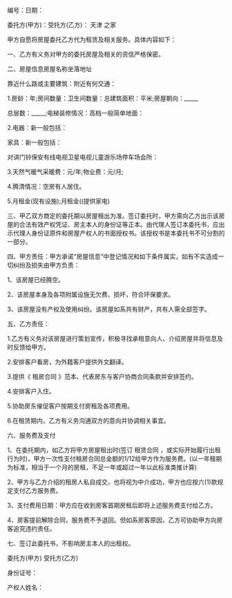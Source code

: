
 


编号：日期：


委托方(甲方)：受托方(乙方)：
天津
之家


甲方自愿将房屋委托乙方代为租赁及相关服务。具体内容如下：


一、乙方有义务对甲方的委托房屋及相关的资信严格保密。


二、房屋信息房屋名称坐落地址


靠近什么路或主要建筑：附近有何交通：


1.房龄：年;房间数量：卫生间数量：总建筑面积：平米;房屋朝向：_____


总层数：_____;电梯装修情况：高档一般简单地面：


2.电器：新一般包括：


家具：新一般包括：


对讲门铃保安有线电视卫星电视儿童游乐场停车场会所：


3.天然气暖气采暖费：元/年;物业费：元/月;


4.腾清情况：空房有人居住。


5.月租金(现有设施);月租金((提供家电)


三、甲乙双方商定的委托期以房屋租出为准。签订委托时，甲方需向乙方出示该房屋的合法有效产权凭证、房主本人的身份证等正本。由代理人签订本委托书，应出示代理人身份证原件和房屋产权人的书面授权书。该授权书是本委托书不可分割的一部分。


四、甲方责任：甲方承诺“房屋信息”中登记情况和如下条件属实，如有不实造成一切纠纷及损失由甲方负责：


1、该房屋已经腾空。


2、该房屋本身及各项附属设施无欠费、损坏，符合环保要求。


3、该房屋没有产权及使用纠纷。该房屋如系共有财产，共有人需全部签字。


五、乙方责任：


1.乙方有义务对该房屋进行策划宣传，积极寻找承租意向人、介绍房屋并将信息及时反馈给甲方。


2.安排客户看房，为外籍客户提供外文翻译。


3.提供《
租房合同
》范本、代表房东与客户协商合同条款并安排签约。


4.安排客户入住。


5.协助房东催促客户按期支付房租及各项费用。


6.在租赁期内，乙方有义务沟通双方的意向并协调相关事宜。


六、服务费及支付


1、在委托期内，如乙方将甲方房屋租出时(签订
租赁合同
，或实际开始履行出租行为时)，甲方一次性支付租房合同总金额的1/12给甲方作为服务费。(以一年租期为标准，相当于一个月的房租，不足一年或超过一年以此标准类推计算)


2、甲方与乙方介绍的租房人私自成交，也将视为中介成功，甲方也应按六(1)款规定支付乙方服务费。


3、支付费用日期：甲方应在收到房客首期房租后即将上述服务费支付给乙方。


4、房客提前解除合同，服务费不予退回。但如系房客原因，乙方可协助甲方向房客追究违约责任。


七、签订此委托书，不影响房主本人的出租权。


委托方(甲方) 受托方(乙方)


身份证号：


产权人姓名：
 


 

 
 
 
 
 
  


  
 

  


  


  
 
 
 
 

